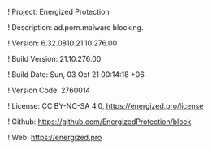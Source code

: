 ! Project: Energized Protection

! Description: ad.porn.malware blocking.

! Version: 6.32.0810.21.10.276.00

! Build Version: 21.10.276.00

! Build Date: Sun, 03 Oct 21 00:14:18 +06

! Version Code: 2760014

! License: CC BY-NC-SA 4.0, https://energized.pro/license

! Github: https://github.com/EnergizedProtection/block

! Web: https://energized.pro
